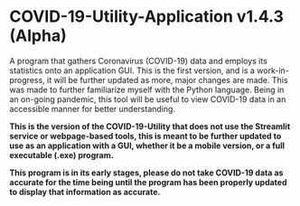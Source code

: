 # COVID-19-Utility-Application v1.4.3 (Alpha)
A program that gathers Coronavirus (COVID-19) data and employs its statistics onto an application GUI. This is the first version, and is a work-in-progress, it will be further updated as more, major changes are made. This was made to further familiarize myself with the Python language. Being in an on-going pandemic, this tool will be useful to view COVID-19 data in an accessible manner for better understanding.  

**This is the version of the COVID-19-Utility that does not use the Streamlit service or webpage-based tools, this is meant to be further updated to use as an application with a GUI, whether it be a mobile version, or a full executable (.exe) program.**



**This program is in its early stages, please do not take COVID-19 data as accurate for the time being until the program has been properly updated to display that information as accurate.**

